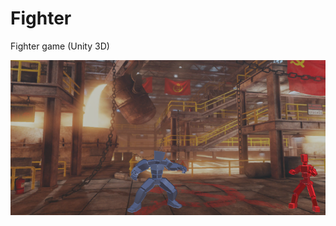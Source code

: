 # Fighter
Fighter game (Unity 3D)

![Fighter](https://github.com/ericpinet/Fighter/blob/master/README/Fighter.png)
